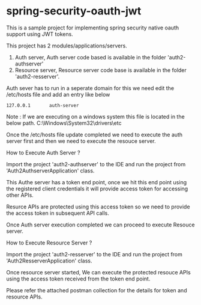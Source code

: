 # spring-security-oauth-jwt
This is a sample project for implementing spring security native oauth support using JWT tokens.

This project has 2 modules/applications/servers.
1. Auth server, Auth server code based is available in the folder 'auth2-authserver'
1. Resource server, Resource server code base is available in the folder 'auth2-resserver'.

Auth sever has to run in a seperate domain for this we need edit the /etc/hosts file and add an entry like below

	127.0.0.1       auth-server
Note : If we are executing on a windows system this file is located in the below path.
C:\Windows\System32\drivers\etc

Once the /etc/hosts file update completed we need to execute the auth server first and then we need to execute the resouce server.

How to Execute Auth Server ?

Import the project 'auth2-authserver' to the IDE and run the project from  'Auth2AuthserverApplication' class.

This Authe server has a token end point, once we hit this end point using the registered client credentials it will provide access token for accessing other APIs.

Resurce APIs are protected  using this access token so we need to provide the access token in subsequent API calls.

Once Auth server execution completed we can proceed to execute Resouce server.

How to Execute Resource Server ?

Import the project 'auth2-resserver' to the IDE and run the project from 'Auth2ResserverApplication' class.

Once resource server started, We can execute the protected resouce APIs using the access token received from the token end point.

Please refer the attached postman collection for the details for token and resource APIs. 
